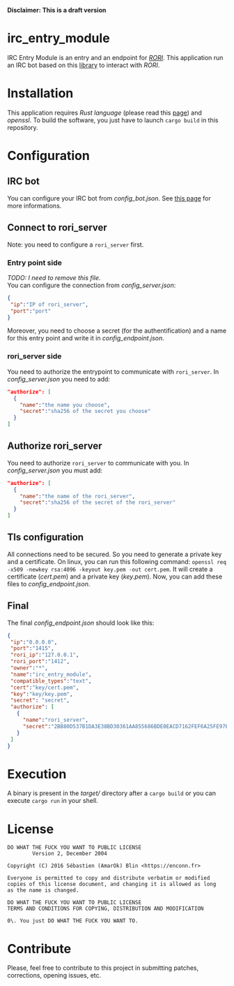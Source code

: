 **Disclaimer: This is a draft version**

# irc_entry_module

IRC Entry Module is an entry and an endpoint for _[RORI](https://github.com/AmarOk1412/rori/)_. This application run an IRC bot based on this [library](https://github.com/aatxe/irc) to interact with _RORI_.

# Installation

This application requires _Rust language_ (please read this [page](https://www.rust-lang.org/en-US/install.html)) and _openssl_. To build the software, you just have to launch `cargo build` in this repository.

# Configuration

## IRC bot

You can configure your IRC bot from _config_bot.json_. See [this page](https://github.com/aatxe/irc) for more informations.

## Connect to rori_server

Note: you need to configure a `rori_server` first.

### Entry point side

_TODO: I need to remove this file_.<br>
You can configure the connection from _config_server.json_:

```json
{
 "ip":"IP of rori_server",
 "port":"port"
}
```

Moreover, you need to choose a secret (for the authentification) and a name for this entry point and write it in _config_endpoint.json_.

### rori_server side

You need to authorize the entrypoint to communicate with `rori_server`. In _config_server.json_ you need to add:

```json
"authorize": [
  {
    "name":"the name you choose",
    "secret":"sha256 of the secret you choose"
  }
]
```

## Authorize rori_server

You need to authorize `rori_server` to communicate with you. In _config_server.json_ you must add:

```json
"authorize": [
  {
    "name":"the name of the rori_server",
    "secret":"sha256 of the secret of the rori_server"
  }
]
```

## Tls configuration

All connections need to be secured. So you need to generate a private key and a certificate. On linux, you can run this following command: `openssl req -x509 -newkey rsa:4096 -keyout key.pem -out cert.pem`. It will create a certificate (_cert.pem_) and a private key (_key.pem_). Now, you can add these files to _config_endpoint.json_.

## Final

The final _config_endpoint.json_ should look like this:

```json
{
 "ip":"0.0.0.0",
 "port":"1415",
 "rori_ip":"127.0.0.1",
 "rori_port":"1412",
 "owner":"*",
 "name":"irc_entry_module",
 "compatible_types":"text",
 "cert":"key/cert.pem",
 "key":"key/key.pem",
 "secret": "secret",
 "authorize": [
   {
     "name":"rori_server",
     "secret":"2BB80D537B1DA3E38BD30361AA855686BDE0EACD7162FEF6A25FE97BF527A25B"
   }
 ]
}
```

# Execution

A binary is present in the _target/_ directory after a `cargo build` or you can execute `cargo run` in your shell.

# License

```
DO WHAT THE FUCK YOU WANT TO PUBLIC LICENSE
        Version 2, December 2004

Copyright (C) 2016 Sébastien (AmarOk) Blin <https://enconn.fr>

Everyone is permitted to copy and distribute verbatim or modified
copies of this license document, and changing it is allowed as long
as the name is changed.

DO WHAT THE FUCK YOU WANT TO PUBLIC LICENSE
TERMS AND CONDITIONS FOR COPYING, DISTRIBUTION AND MODIFICATION

0\. You just DO WHAT THE FUCK YOU WANT TO.
```

# Contribute

Please, feel free to contribute to this project in submitting patches, corrections, opening issues, etc.
